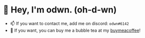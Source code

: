 # 👋 Hey, I'm odwn. (oh-d-wn)
- 📫 If you want to contact me, add me on discord: `odwn#6142`
- 🍵 If you want, you can buy me a bubble tea at my [buymeacoffee](https://buymeacoffee.com/odwn)!
